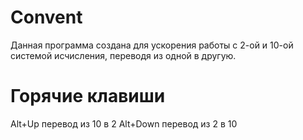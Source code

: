 # Convent
Данная программа создана для ускорения работы с 2-ой и 10-ой системой исчисления, переводя из одной в другую.  
# Горячие клавиши
Alt+Up перевод из 10 в 2
Alt+Down перевод из 2 в 10
